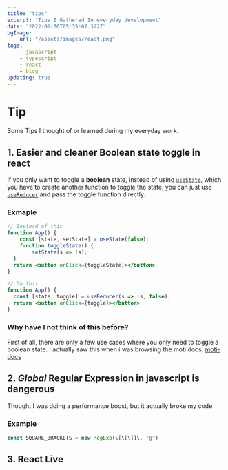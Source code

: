 ```yaml
---
title: "tips"
excerpt: "Tips I Gathered In everyday development"
date: "2022-01-30T05:35:07.322Z"
ogImage:
    url: "/assets/images/react.png"
tags:
    - javascript
    - typescript
    - react
    - blog
updating: true
---
```


# Tip

Some Tips I thought of or learned during my everyday work.

## 1. Easier and cleaner Boolean state toggle in react

If you only want to toggle a **boolean** state, instead of using [`useState`](https://beta.reactjs.org/apis/usestate), which you have to create another function to toggle the state, you can just use [`useReducer`](https://beta.reactjs.org/apis/usereducer) and pass the toggle function directly.

### Exmaple

```jsx
// Instead of this
function App() {
	const [state, setState] = useState(false);
	function toggleState() {
		setState(s => !s);
  }
  return <button onClick={toggleState}></button>
}
```

```jsx
// Do this
function App() { 
  const [state, toggle] = useReducer(s => !s, false);
  return <button onClick={toggle}></button>
}
```

### Why have I not think of this before?

First of all, there are only a few use cases where you only need to toggle a boolean state. I actually saw this when i was browsing the moti docs. [moti-docs](https://moti.fyi/examples/exit-before-enter)

## 2. *Global* Regular Expression in javascript is dangerous

Thought I was doing a performance boost, but it actually broke my code

### Example

```js
const SQUARE_BRACKETS = new RegExp(\[\[\]]\, "g")
```

## 3. React Live

<CodePlayGround code="<strong>Hello World!</strong>" /> 
